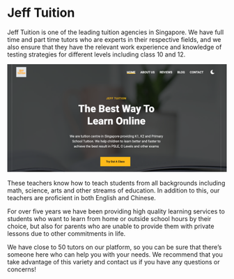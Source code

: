 # Jeff Tuition

Jeff Tuition is one of the leading tuition agencies in Singapore. We have full time and part time tutors who are experts in their respective fields, and we also ensure that they have the relevant work experience and knowledge of testing strategies for different levels including class 10 and 12.

![Jeff Tuition Homepage](siteimg1.png)

These teachers know how to teach students from all backgrounds including math, science, arts and other streams of education. In addition to this, our teachers are proficient in both English and Chinese.

For over five years we have been providing high quality learning services to students who want to learn from home or outside school hours by their choice, but also for parents who are unable to provide them with private lessons due to other commitments in life.

We have close to 50 tutors on our platform, so you can be sure that there’s someone here who can help you with your needs. We recommend that you take advantage of this variety and contact us if you have any questions or concerns!